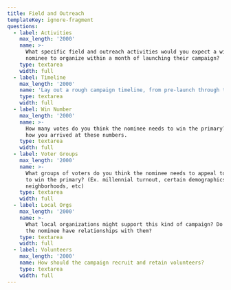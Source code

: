 ```yaml
---
title: Field and Outreach
templateKey: ignore-fragment
questions:
  - label: Activities
    max_length: '2000'
    name: >-
      What specific field and outreach activities would you expect a winning
      nominee to organize within a month of launching their campaign?
    type: textarea
    width: full
  - label: Timeline
    max_length: '2000'
    name: 'Lay out a rough campaign timeline, from pre-launch through to Election Day'
    type: textarea
    width: full
  - label: Win Number
    max_length: '2000'
    name: >-
      How many votes do you think the nominee needs to win the primary? Explain
      how you arrived at these numbers.
    type: textarea
    width: full
  - label: Voter Groups
    max_length: '2000'
    name: >-
      What groups of voters do you think the nominee needs to appeal to in order
      to win the primary? (Ex. millennial turnout, certain demographics or
      neighborhoods, etc)
    type: textarea
    width: full
  - label: Local Orgs
    max_length: '2000'
    name: >-
      What local organizations might support this kind of campaign? Do you or
      the nominee have relationships with them?
    type: textarea
    width: full
  - label: Volunteers
    max_length: '2000'
    name: How should the campaign recruit and retain volunteers?
    type: textarea
    width: full
---
```



